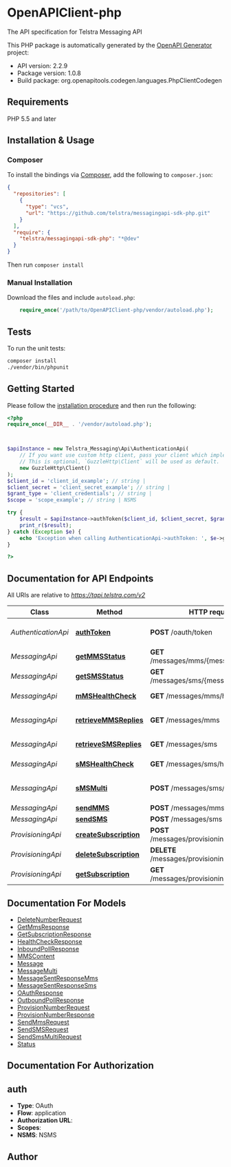 # OpenAPIClient-php

The API specification for Telstra Messaging API

This PHP package is automatically generated by the [OpenAPI Generator](https://openapi-generator.tech) project:

- API version: 2.2.9
- Package version: 1.0.8
- Build package: org.openapitools.codegen.languages.PhpClientCodegen

## Requirements

PHP 5.5 and later

## Installation & Usage

### Composer

To install the bindings via [Composer](http://getcomposer.org/), add the following to `composer.json`:

```json
{
  "repositories": [
    {
      "type": "vcs",
      "url": "https://github.com/telstra/messagingapi-sdk-php.git"
    }
  ],
  "require": {
    "telstra/messagingapi-sdk-php": "*@dev"
  }
}
```

Then run `composer install`

### Manual Installation

Download the files and include `autoload.php`:

```php
    require_once('/path/to/OpenAPIClient-php/vendor/autoload.php');
```

## Tests

To run the unit tests:

```bash
composer install
./vendor/bin/phpunit
```

## Getting Started

Please follow the [installation procedure](#installation--usage) and then run the following:

```php
<?php
require_once(__DIR__ . '/vendor/autoload.php');



$apiInstance = new Telstra_Messaging\Api\AuthenticationApi(
    // If you want use custom http client, pass your client which implements `GuzzleHttp\ClientInterface`.
    // This is optional, `GuzzleHttp\Client` will be used as default.
    new GuzzleHttp\Client()
);
$client_id = 'client_id_example'; // string | 
$client_secret = 'client_secret_example'; // string | 
$grant_type = 'client_credentials'; // string | 
$scope = 'scope_example'; // string | NSMS

try {
    $result = $apiInstance->authToken($client_id, $client_secret, $grant_type, $scope);
    print_r($result);
} catch (Exception $e) {
    echo 'Exception when calling AuthenticationApi->authToken: ', $e->getMessage(), PHP_EOL;
}

?>
```

## Documentation for API Endpoints

All URIs are relative to *https://tapi.telstra.com/v2*

Class | Method | HTTP request | Description
------------ | ------------- | ------------- | -------------
*AuthenticationApi* | [**authToken**](docs/Api/AuthenticationApi.md#authtoken) | **POST** /oauth/token | Generate OAuth2 token
*MessagingApi* | [**getMMSStatus**](docs/Api/MessagingApi.md#getmmsstatus) | **GET** /messages/mms/{messageid}/status | Get MMS Status
*MessagingApi* | [**getSMSStatus**](docs/Api/MessagingApi.md#getsmsstatus) | **GET** /messages/sms/{messageId}/status | Get SMS Status
*MessagingApi* | [**mMSHealthCheck**](docs/Api/MessagingApi.md#mmshealthcheck) | **GET** /messages/mms/heathcheck | MMS Health Check
*MessagingApi* | [**retrieveMMSReplies**](docs/Api/MessagingApi.md#retrievemmsreplies) | **GET** /messages/mms | Retrieve MMS Replies
*MessagingApi* | [**retrieveSMSReplies**](docs/Api/MessagingApi.md#retrievesmsreplies) | **GET** /messages/sms | Retrieve SMS Replies
*MessagingApi* | [**sMSHealthCheck**](docs/Api/MessagingApi.md#smshealthcheck) | **GET** /messages/sms/heathcheck | SMS Health Check
*MessagingApi* | [**sMSMulti**](docs/Api/MessagingApi.md#smsmulti) | **POST** /messages/sms/multi | Send Multiple SMS
*MessagingApi* | [**sendMMS**](docs/Api/MessagingApi.md#sendmms) | **POST** /messages/mms | Send MMS
*MessagingApi* | [**sendSMS**](docs/Api/MessagingApi.md#sendsms) | **POST** /messages/sms | Send SMS
*ProvisioningApi* | [**createSubscription**](docs/Api/ProvisioningApi.md#createsubscription) | **POST** /messages/provisioning/subscriptions | Create Subscription
*ProvisioningApi* | [**deleteSubscription**](docs/Api/ProvisioningApi.md#deletesubscription) | **DELETE** /messages/provisioning/subscriptions | Delete Subscription
*ProvisioningApi* | [**getSubscription**](docs/Api/ProvisioningApi.md#getsubscription) | **GET** /messages/provisioning/subscriptions | Get Subscription


## Documentation For Models

 - [DeleteNumberRequest](docs/Model/DeleteNumberRequest.md)
 - [GetMmsResponse](docs/Model/GetMmsResponse.md)
 - [GetSubscriptionResponse](docs/Model/GetSubscriptionResponse.md)
 - [HealthCheckResponse](docs/Model/HealthCheckResponse.md)
 - [InboundPollResponse](docs/Model/InboundPollResponse.md)
 - [MMSContent](docs/Model/MMSContent.md)
 - [Message](docs/Model/Message.md)
 - [MessageMulti](docs/Model/MessageMulti.md)
 - [MessageSentResponseMms](docs/Model/MessageSentResponseMms.md)
 - [MessageSentResponseSms](docs/Model/MessageSentResponseSms.md)
 - [OAuthResponse](docs/Model/OAuthResponse.md)
 - [OutboundPollResponse](docs/Model/OutboundPollResponse.md)
 - [ProvisionNumberRequest](docs/Model/ProvisionNumberRequest.md)
 - [ProvisionNumberResponse](docs/Model/ProvisionNumberResponse.md)
 - [SendMmsRequest](docs/Model/SendMmsRequest.md)
 - [SendSMSRequest](docs/Model/SendSMSRequest.md)
 - [SendSmsMultiRequest](docs/Model/SendSmsMultiRequest.md)
 - [Status](docs/Model/Status.md)


## Documentation For Authorization



## auth


- **Type**: OAuth
- **Flow**: application
- **Authorization URL**: 
- **Scopes**: 
- **NSMS**: NSMS


## Author



